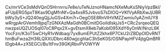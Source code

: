 Cx/mrVCe3sMdVQnO5Hrrnrru7e8e/uTeNJznoHNamcNXeMuKsSNiyVpzBkl/aFUpERG5pxT8Kax9DgMfnNf+Qa4xsR5JvbvoS7sDIOQ+VKfVyARbXwJjUBRbWy3yS+JQ240egQjjJuGSv4Xm7r+OegOSE8RnVIHVMZZwmiu1yAZmlUY8wRrgpArGVemh9jpqTzGNXAzMaGdh0BCmitDGoiIdIskjJs5+CRc2srqeoQEQnwzpsUQZUOSql07oC8Pqx2X+gvEtsmX8eb7aKobl095XdY6yOnW/NnzL6KYocFzn/K3oT5wCHyR1vWdbaq/7yx8umEPUtZ2khx6P7CkU2rZBDpOIDvRNThmBuFwza2H36LQXXUDbrc480wjjcghlaC3hSeK0S/OSNPayHFV4jtgQmBfRIDgb4A+zX5EGCi/Bu1tFnv39GKjRbvPVOWYW
